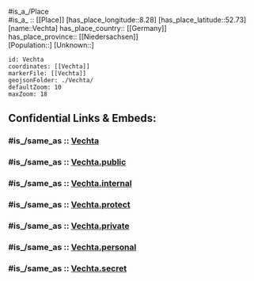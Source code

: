 ﻿---
confidential: public
isDeleted: false
location:
- 52.73
- 8.28
mapmarker: city
mapzoom:
- 7
- 12
SpocWebEntityId: 35227
tags:
- geo/City
type: City
---

#is_a_/Place  
#is_a_ :: [[Place]] 
[has_place_longitude::8.28] 
[has_place_latitude::52.73] 
[name::Vechta] 
has_place_country:: [[Germany]]  
has_place_province:: [[Niedersachsen]]  
[Population::] 
[Unknown::] 


```leaflet
id: Vechta
coordinates: [[Vechta]] 
markerFile: [[Vechta]] 
geojsonFolder: ./Vechta/
defaultZoom: 10 
maxZoom: 18
```


## Confidential Links & Embeds: 

### #is_/same_as :: [Vechta](/_Standards/Earth/Continent/Europe/Europe~Central/Germany/Germany~West/Niedersachsen/counties~Niedersachsen/Vechta.md) 

### #is_/same_as :: [Vechta.public](/_public/Earth/Continent/Europe/Europe~Central/Germany/Germany~West/Niedersachsen/counties~Niedersachsen/Vechta.public.md) 

### #is_/same_as :: [Vechta.internal](/_internal/Earth/Continent/Europe/Europe~Central/Germany/Germany~West/Niedersachsen/counties~Niedersachsen/Vechta.internal.md) 

### #is_/same_as :: [Vechta.protect](/_protect/Earth/Continent/Europe/Europe~Central/Germany/Germany~West/Niedersachsen/counties~Niedersachsen/Vechta.protect.md) 

### #is_/same_as :: [Vechta.private](/_private/Earth/Continent/Europe/Europe~Central/Germany/Germany~West/Niedersachsen/counties~Niedersachsen/Vechta.private.md) 

### #is_/same_as :: [Vechta.personal](/_personal/Earth/Continent/Europe/Europe~Central/Germany/Germany~West/Niedersachsen/counties~Niedersachsen/Vechta.personal.md) 

### #is_/same_as :: [Vechta.secret](/_secret/Earth/Continent/Europe/Europe~Central/Germany/Germany~West/Niedersachsen/counties~Niedersachsen/Vechta.secret.md)

